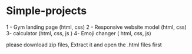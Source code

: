# Simple-projects
1 - Gym landing page  (html, css)
2 - Responsive website model  (html, css)
3- calculator   (html, css, js )
4- Emoji changer ( html, css, js)

please download zip files, Extract it and open the .html files first
